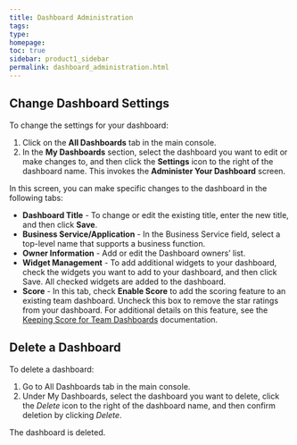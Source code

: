 ```yaml
---
title: Dashboard Administration
tags: 
type: 
homepage: 
toc: true
sidebar: product1_sidebar
permalink: dashboard_administration.html
---
```


## Change Dashboard Settings

To change the settings for your dashboard:

1.	Click on the **All Dashboards** tab in the main console. 
2.	In the **My Dashboards** section, select the dashboard you want to edit or make changes to, and then click the **Settings** icon to the right of the dashboard name. This invokes the **Administer Your Dashboard** screen. 

In this screen, you can make specific changes to the dashboard in the following tabs:
  -	**Dashboard Title** -  To change or edit the existing title, enter the new title, and then click **Save**.
  -	**Business Service/Application** - In the Business Service field, select a top-level name that supports a business function.
  -	**Owner Information** - Add or edit the Dashboard owners’ list.
  - **Widget Management** - To add additional widgets to your dashboard, check the widgets you want to add to your dashboard, and then click Save. All checked widgets are added to the dashboard.
  - **Score** - In this tab, check **Enable Score** to add the scoring feature to an existing team dashboard. Uncheck this box to remove the star ratings from your dashboard. For additional details on this feature, see the [Keeping Score for Team Dashboards](keeping_score.md) documentation.
  
## Delete a Dashboard

To delete a dashboard:

1.	Go to All Dashboards tab in the main console. 
2.	Under My Dashboards, select the dashboard you want to delete, click the *Delete* icon to the right of the dashboard name, and then confirm deletion by clicking *Delete*.  
 
The dashboard is deleted.

